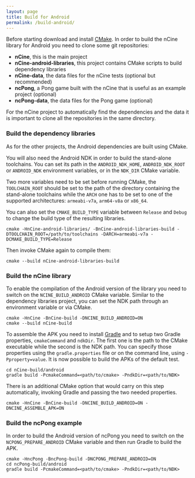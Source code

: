 ```yaml
---
layout: page
title: Build for Android
permalink: /build-android/
---
```


Before starting download and install [CMake](https://cmake.org/download/).
In order to build the nCine library for Android you need to clone some git repositories:

- **nCine**, this is the main project
- **nCine-android-libraries**, this project contains CMake scripts to build dependency libraries
- **nCine-data**, the data files for the nCine tests (optional but recommended)
- **ncPong**, a Pong game built with the nCine that is useful as an example project (optional)
- **ncPong-data**, the data files for the Pong game (optional)

For the nCine project to automatically find the dependencies and the data it is important to clone all the repositories in the same directory.

### Build the dependency libraries
As for the other projects, the Android dependencies are built using CMake.

You will also need the Android NDK in order to build the stand-alone toolchains.
You can set its path in the `ANDROID_NDK_HOME`, `ANDROID_NDK_ROOT` or `ANDROID_NDK` environment variables, or in the `NDK_DIR` CMake variable.

Two more variables need to be set before running CMake, the `TOOLCHAIN_ROOT` should be set to the path of the directory containing the stand-alone toolchains while the `ARCH` one has to be set to one of the supported architectures: `armeabi-v7a`, `arm64-v8a` or `x86_64`.

You can also set the `CMAKE_BUILD_TYPE` variable between `Release` and `Debug` to change the build type of the resulting libraries.

    cmake -HnCine-android-libraries/ -BnCine-android-libraries-build -DTOOLCHAIN_ROOT=/path/to/toolchains -DARCH=armeabi-v7a -DCMAKE_BUILD_TYPE=Release

Then invoke CMake again to compile them:

    cmake --build nCine-android-libraries-build

### Build the nCine library
To enable the compilation of the Android version of the library you need to switch on the `NCINE_BUILD_ANDROID` CMake variable.
Similar to the dependency libraries project, you can set the NDK path through an environment variable or via CMake.

    cmake -HnCine -BnCine-build -DNCINE_BUILD_ANDROID=ON
    cmake --build nCine-build

To assemble the APK you need to install [Gradle](https://gradle.org/) and to setup two Gradle properties, `cmakeCommand` and `ndkDir`. The first one is the path to the CMake executable while the second is the NDK path.
You can specify those properties using the `gradle.properties` file or on the command line, using `-Pproperty=value`.
It is now possible to build the APKs of the default test.

    cd nCine-build/android
    gradle build -PcmakeCommand=<path/to/cmake> -PndkDir=<path/to/NDK>

There is an additional CMake option that would carry on this step automatically, invoking Gradle and passing the two needed properties.

    cmake -HnCine -BnCine-build -DNCINE_BUILD_ANDROID=ON -DNCINE_ASSEMBLE_APK=ON

### Build the ncPong example
In order to build the Android version of ncPong you need to switch on the `NCPONG_PREPARE_ANDROID` CMake variable and then run Gradle to build the APK.

    cmake -HncPong -BncPong-build -DNCPONG_PREPARE_ANDROID=ON
    cd ncPong-build/android
    gradle build -PcmakeCommand=<path/to/cmake> -PndkDir=<path/to/NDK>
